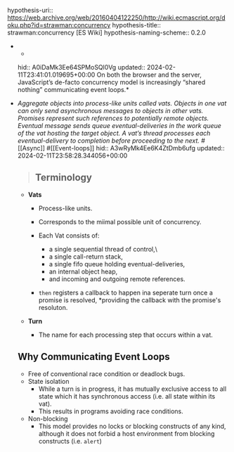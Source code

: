 hypothesis-uri:: https://web.archive.org/web/20160404122250/http://wiki.ecmascript.org/doku.php?id=strawman:concurrency
hypothesis-title:: strawman:concurrency [ES Wiki]
hypothesis-naming-scheme:: 0.2.0

- *
  hid:: A0iDaMk3Ee64SPMoSQl0Vg
  updated:: 2024-02-11T23:41:01.019695+00:00
   On both the browser and the server, JavaScript’s de-facto concurrency model is increasingly “shared nothing” communicating event loops.*
- *Aggregate objects into process-like units called vats. Objects in one vat can only send asynchronous messages to objects in other vats. Promises represent such references to potentially remote objects. Eventual message sends queue eventual-deliveries in the work queue of the vat hosting the target object. A vat’s thread processes each eventual-delivery to completion before proceeding to the next.* #[[Async]] #[[Event-loops]]
  hid:: A3wRyMk4Ee6K4ZtDmb6ufg
  updated:: 2024-02-11T23:58:28.344056+00:00
  > ## Terminology
  - **Vats**
      - Process-like units.
      - Corresponds to the miimal possible unit of concurrency.
      - Each Vat consists of:
          -  a single sequential thread of control,\
          - a single call-return stack,
          - a single fifo queue holding eventual-deliveries,
          - an internal object heap,
          - and incoming and outgoing remote references.
  
      - `then` registers a callback to happen ina seperate turn once a promise is resolved, *providing the callback with the promise's resoluton.
  
  - **Turn**
      - The name for each processing step that occurs within a vat.
  
  
  ## Why Communicating Event Loops
  - Free of conventional race condition or deadlock bugs.
  - State isolation
      - While a turn is in progress, it has mutually exclusive access to all state which it has synchronous access (i.e. all state within its vat).
      - This results in programs avoiding race conditions.
  - Non-blocking
      - This model provides no locks or blocking constructs of any kind, although it does not forbid a host environment from blocking constructs (i.e. `alert`)